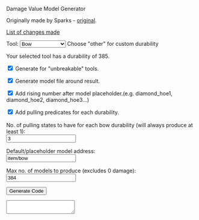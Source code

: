 <!-- HTML originally by Sparks accidentalgames.com -->
<script src="customTool.js"></script>
<p>Damage Value Model Generator</p>
<p>Originally made by Sparks - <a href="http://accidentalgames.com/media/durabilityModels.php">original</a>.</p>
<p><a href="https://github.com/geenium/damage-value-generator/blob/master/changes_list.txt" target="_blank">List of changes made</a></p>
<p>Tool: <select id="tool" onchange="durabilityInfo()">
<option value="bow">Bow</option>
<option value="carrot_on_a_stick">Carrot on a Stick</option>
<option value="diamond_hoe">Diamond Tool</option>
<option value="elytra">Elytra</option>
<option value="fishing_rod">Fishing Rod</option>
<option value="flint_and_steel">Flint &amp; Steel</option>
<option value="golden_hoe">Golden Tool</option>
<option value="iron_hoe">Iron Tool</option>
<option value="trident">Trident</option>
<option value="shears">Shears</option>
<option value="shield">Shield</option>
<option value="stone_hoe">Stone Tool</option>
<option value="wooden_hoe">Wooden Tool</option>
<option value="clock">Clock</option>
<option value="compass">Compass</option>
<option value="other">Other</option>
</select>
<span class ="info">Choose "other" for custom durability</span></p>
<div id="durabilityInfo">Your selected tool has a durability of 385.</div>
<p id="unbreakableHide"><input type ="checkbox" id="unbreakable" checked="checked"/> Generate for "unbreakable" tools.</p>
<p><input type ="checkbox" id="model" checked="checked"/> Generate model file around result.</p>
<p><input type ="checkbox" id="inc" checked="checked"/> Add rising number after model placeholder.<span class="info">(e.g. diamond_hoe1, diamond_hoe2, diamond_hoe3...)</span></p>
<p id="elytraBroken" hidden="true"><input type ="checkbox" id="elytraBrokenCheck"/> Create a predicate for when the elytra is broken.</p>
<p id="shieldBlock" hidden="true"><input type ="checkbox" id="shieldBlockCheck"/> Add a blocking model for each durability.</p>
<p id="bowPulling"><input type ="checkbox" id="bowPullingCheck" checked="checked"/> Add pulling predicates for each durability.<br><br>No. of pulling states to have for each bow durability (will always produce at least 1):<br>
<input type="text" value="3" id="bowPullingNum"/></p>
<p id="tridentThrown" hidden="true"><input type ="checkbox" id="tridentThrownCheck"/> Add a throwing model for each durability.</p>
<p id="rodCast" hidden="true"><input type ="checkbox" id="rodCastCheck"/> Add a rod cast model for each durability.</p>
<p>Default/placeholder model address:<br>
<input type="text" id="address" value="item/bow"/></p>
<p id="newTextureNames" hidden="true"><input type ="checkbox" id="newTextureNamesCheck"/> Use 1.13 texture names by default.</p>
<p>Max no. of models to produce (excludes 0 damage):<br>
<input type="text" id="modelLimit" value="384"/></p>
<p><input type="button" value="Generate Code" id="generate" onclick="generate()"/></p>
<textarea readonly id="result" class="hidden"></textarea>

